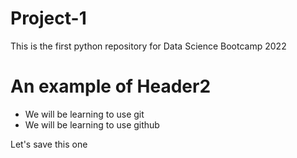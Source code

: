 # Project-1

This is the first python repository for Data Science Bootcamp 2022

# An example of Header2

- We will be learning to use git 
- We will be learning to use github

Let's save this one